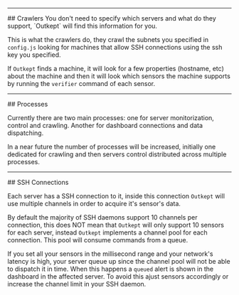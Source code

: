 <hr>
## Crawlers
You don't need to specify which servers and what do they support, `Outkept` will find this information for you.

This is what the crawlers do, they crawl the subnets you specified in `config.js` looking for machines that allow SSH connections using the ssh key you specified.

If `Outkept` finds a machine, it will look for a few properties (hostname, etc) about the machine and then it will look which sensors the machine supports by running the `verifier` command of each sensor.

<hr>
## Processes

Currently there are two main processes: one for server monitorization, control and crawling. Another for dashboard connections and data dispatching.

In a near future the number of processes will be increased, initially one dedicated for crawling and then servers control distributed across multiple processes.

<hr>
## SSH Connections

Each server has a SSH connection to it, inside this connection `Outkept` will use multiple channels in order to acquire it's sensor's data.

By default the majority of SSH daemons support 10 channels per connection, this does NOT mean that `Outkept` will only support 10 sensors for each server, instead `Outkept` implements a channel pool for each connection. This pool will consume commands from a queue.

If you set all your sensors in the millisecond range and your network's latency is high, your server queue up since the channel pool will not be able to dispatch it in time. When this happens a `queued` alert is shown in the dashboard in the affected server. To avoid this ajust sensors accordingly or increase the channel limit in your SSH daemon.

[meta:title]: <> (Architecture)
